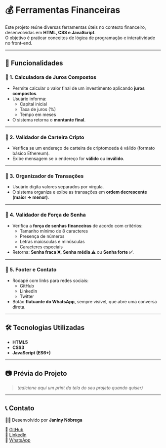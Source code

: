 # 💰 Ferramentas Financeiras

Este projeto reúne diversas ferramentas úteis no contexto financeiro, desenvolvidas em **HTML, CSS e JavaScript**.  
O objetivo é praticar conceitos de lógica de programação e interatividade no front-end.

---

## 🚀 Funcionalidades

### 🔹 1. Calculadora de Juros Compostos
- Permite calcular o valor final de um investimento aplicando **juros compostos**.
- Usuário informa:
  - Capital inicial
  - Taxa de juros (%)
  - Tempo em meses
- O sistema retorna o **montante final**.

---

### 🔹 2. Validador de Carteira Cripto
- Verifica se um endereço de carteira de criptomoeda é válido (formato básico Ethereum).
- Exibe mensagem se o endereço for **válido** ou **inválido**.

---

### 🔹 3. Organizador de Transações
- Usuário digita valores separados por vírgula.
- O sistema organiza e exibe as transações em **ordem decrescente (maior → menor)**.

---

### 🔹 4. Validador de Força de Senha
- Verifica a **força de senhas financeiras** de acordo com critérios:
  - Tamanho mínimo de 8 caracteres
  - Presença de números
  - Letras maiúsculas e minúsculas
  - Caracteres especiais
- Retorna: **Senha fraca ❌**, **Senha média ⚠️** ou **Senha forte ✅**.

---

### 🔹 5. Footer e Contato
- Rodapé com links para redes sociais:
  - GitHub
  - LinkedIn
  - Twitter
- Botão **flutuante do WhatsApp**, sempre visível, que abre uma conversa direta.

---

## 🛠️ Tecnologias Utilizadas
- **HTML5**
- **CSS3**
- **JavaScript (ES6+)**

---

## 📷 Prévia do Projeto
> _(adicione aqui um print da tela do seu projeto quando quiser)_

---

## 📞 Contato
👩‍💻 Desenvolvido por **Janiny Nóbrega**  

📌 [GitHub](https://github.com/seuusuario)  
📌 [LinkedIn](https://linkedin.com/in/seuusuario)  
📌 [WhatsApp](https://wa.me/5599999999999)  
